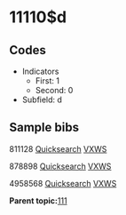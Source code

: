 # 11110$d

## Codes

-   Indicators
    -   First: 1
    -   Second: 0
-   Subfield: d

## Sample bibs

811128 [Quicksearch](https://search.library.yale.edu/catalog/811128) [VXWS](http://prodorbis.library.yale.edu:7014/vxws/GetHoldingsService?bibId=811128)

878898 [Quicksearch](https://search.library.yale.edu/catalog/878898) [VXWS](http://prodorbis.library.yale.edu:7014/vxws/GetHoldingsService?bibId=878898)

4958568 [Quicksearch](https://search.library.yale.edu/catalog/4958568) [VXWS](http://prodorbis.library.yale.edu:7014/vxws/GetHoldingsService?bibId=4958568)

**Parent topic:**[111](../../tags/111/111.md)


